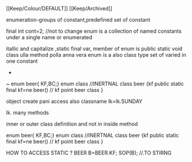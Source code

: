 [[Keep/Colour/DEFAULT]] [[Keep/Archived]] 


enumeration-groups of constant,predefined set of constant




final int cont=2; //not to change
enum is a collection of named constants under  a single name or enumerated



itallic and capitalize ,static final var, 
member of enum is public static void
class ulla method polla anna vera 
enum is a also class type 
set of varied  in one  constant

-
~
enum beer{ KF,BC;}
enum class
//INERTNAL 
class beer
{kf public static final kf=ne beer() // kf point beer class
}

object create pani access also
classname lk=lk.SUNDAY


lk. many methods
















inner or outer class definition and not in inside method


enum beer{ KF,BC;}
enum class
//INERTNAL 
class beer
{kf public static final kf=ne beer() // kf point beer class
}

HOW TO ACCESS STATIC ?
BEER B=BEER.KF;
SOP(B);  //.TO STIRNG 

